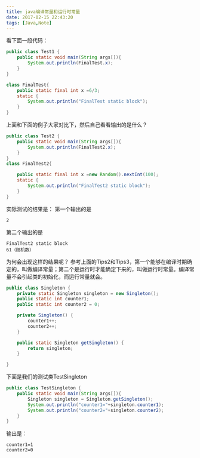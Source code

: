 ```yaml
---
title: java编译常量和运行时常量
date: 2017-02-15 22:43:20
tags: [Java,Note]
---
```


看下面一段代码：
```java
public class Test1 {
	public static void main(String args[]){
		System.out.println(FinalTest.x);
	}
}

class FinalTest{
	public static final int x =6/3;
	static {
		System.out.println("FinalTest static block");
	}
}
```

上面和下面的例子大家对比下，然后自己看看输出的是什么？
<!--more-->

```java
public class Test2 {
	public static void main(String args[]){
		System.out.println(FinalTest2.x);
	}
}
class FinalTest2{

	public static final int x =new Random().nextInt(100);
	static {
		System.out.println("FinalTest2 static block");
	}
}
```

实际测试的结果是：
第一个输出的是
```
2
```
第二个输出的是
```
FinalTest2 static block
61（随机数）
```

为何会出现这样的结果呢？
参考上面的Tips2和Tips3，第一个能够在编译时期确定的，叫做编译常量；第二个是运行时才能确定下来的，叫做运行时常量。编译常量不会引起类的初始化，而运行常量就会。

```java
public class Singleton {
	private static Singleton singleton = new Singleton();
	public static int counter1;
	public static int counter2 = 0;

	private Singleton() {
		counter1++;
		counter2++;
	}

	public static Singleton getSingleton() {
		return singleton;
	}

}
```

下面是我们的测试类TestSingleton

```java
public class TestSingleton {
	public static void main(String args[]){
		Singleton singleton = Singleton.getSingleton();
		System.out.println("counter1="+singleton.counter1);
		System.out.println("counter2="+singleton.counter2);
	}
}
```

输出是：

```
counter1=1
counter2=0

```
